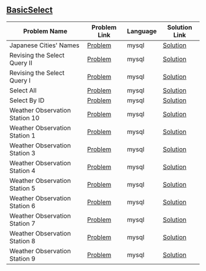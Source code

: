 ## [BasicSelect](https://www.hackerrank.com/domains/sql/select)

|Problem Name|Problem Link|Language|Solution Link|
---|---|---|---
|Japanese Cities' Names|[Problem](https://www.hackerrank.com/challenges/japanese-cities-name/problem)|mysql|[Solution](./japanese-cities-name.sql)|
|Revising the Select Query II|[Problem](https://www.hackerrank.com/challenges/revising-the-select-query-2/problem)|mysql|[Solution](./revising-the-select-query-2.sql)|
|Revising the Select Query I|[Problem](https://www.hackerrank.com/challenges/revising-the-select-query/problem)|mysql|[Solution](./revising-the-select-query.sql)|
|Select All|[Problem](https://www.hackerrank.com/challenges/select-all-sql/problem)|mysql|[Solution](./select-all-sql.sql)|
|Select By ID|[Problem](https://www.hackerrank.com/challenges/select-by-id/problem)|mysql|[Solution](./select-by-id.sql)|
|Weather Observation Station 10|[Problem](https://www.hackerrank.com/challenges/weather-observation-station-10/problem)|mysql|[Solution](./weather-observation-station-10.sql)|
|Weather Observation Station 1|[Problem](https://www.hackerrank.com/challenges/weather-observation-station-1/problem)|mysql|[Solution](./weather-observation-station-1.sql)|
|Weather Observation Station 3|[Problem](https://www.hackerrank.com/challenges/weather-observation-station-3/problem)|mysql|[Solution](./weather-observation-station-3.sql)|
|Weather Observation Station 4|[Problem](https://www.hackerrank.com/challenges/weather-observation-station-4/problem)|mysql|[Solution](./weather-observation-station-4.sql)|
|Weather Observation Station 5|[Problem](https://www.hackerrank.com/challenges/weather-observation-station-5/problem)|mysql|[Solution](./weather-observation-station-5.sql)|
|Weather Observation Station 6|[Problem](https://www.hackerrank.com/challenges/weather-observation-station-6/problem)|mysql|[Solution](./weather-observation-station-6.sql)|
|Weather Observation Station 7|[Problem](https://www.hackerrank.com/challenges/weather-observation-station-7/problem)|mysql|[Solution](./weather-observation-station-7.sql)|
|Weather Observation Station 8|[Problem](https://www.hackerrank.com/challenges/weather-observation-station-8/problem)|mysql|[Solution](./weather-observation-station-8.sql)|
|Weather Observation Station 9|[Problem](https://www.hackerrank.com/challenges/weather-observation-station-9/problem)|mysql|[Solution](./weather-observation-station-9.sql)|
